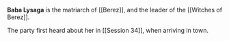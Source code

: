 **Baba Lysaga** is the matriarch of [[Berez]], and the leader of the [[Witches of Berez]].

The party first heard about her in [[Session 34]], when arriving in town.